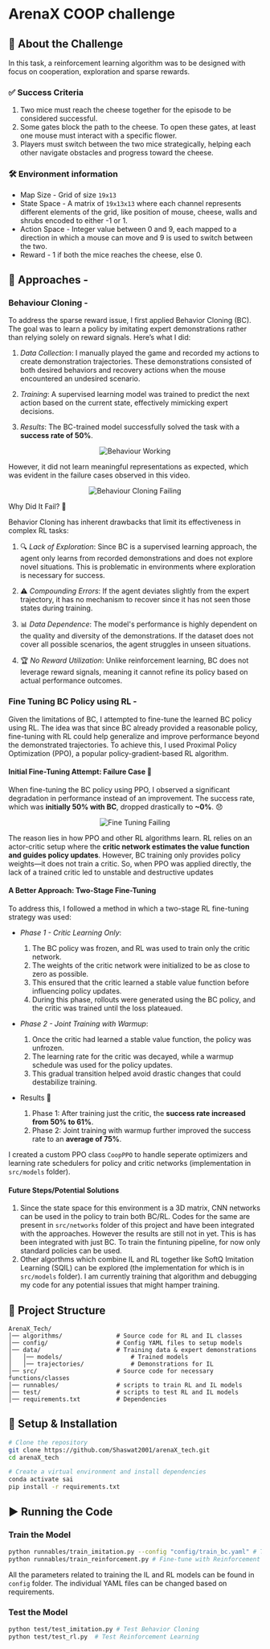 # ArenaX COOP challenge 

## 📌 About the Challenge

In this task, a reinforcement learning algorithm was to be designed with focus on cooperation, exploration and sparse rewards. 

### ✅ Success Criteria
1. Two mice must reach the cheese together for the episode to be considered successful.
2. Some gates block the path to the cheese. To open these gates, at least one mouse must interact with a specific flower.
3. Players must switch between the two mice strategically, helping each other navigate obstacles and progress toward the cheese.

### 🛠 Environment information 

* Map Size - Grid of size `19x13`
* State Space - A matrix of `19x13x13` where each channel represents different elements of the grid, like position of mouse, cheese, walls and shrubs encoded to either -1 or 1.
* Action Space - Integer value between 0 and 9, each mapped to a direction in which a mouse can move and 9 is used to switch between the two.
* Reward - 1 if both the mice reaches the cheese, else 0. 

## 🚀 Approaches - 

### Behaviour Cloning - 

To address the sparse reward issue, I first applied Behavior Cloning (BC). The goal was to learn a policy by imitating expert demonstrations rather than relying solely on reward signals. Here’s what I did:

1. *Data Collection*: I manually played the game and recorded my actions to create demonstration trajectories. These demonstrations consisted of both desired behaviors and recovery actions when the mouse encountered an undesired scenario.

2. *Training*: A supervised learning model was trained to predict the next action based on the current state, effectively mimicking expert decisions.

3. *Results*: The BC-trained model successfully solved the task with a **success rate of 50%**.

<p align="center">
  <img src="resources/bc_working.gif" alt="Behaviour Working" />
</p>

However, it did not learn meaningful representations as expected, which was evident in the failure cases observed in this video.

<p align="center">
  <img src="resources/bc_not_working.gif" alt="Behaviour Cloning Failing" />
</p>

Why Did It Fail? 🤔

Behavior Cloning has inherent drawbacks that limit its effectiveness in complex RL tasks:

1. 🔍 *Lack of Exploration*: Since BC is a supervised learning approach, the agent only learns from recorded demonstrations and does not explore novel situations. This is problematic in environments where exploration is necessary for success.

2. ⚠️ *Compounding Errors*: If the agent deviates slightly from the expert trajectory, it has no mechanism to recover since it has not seen those states during training.

3. 📊 *Data Dependence*: The model's performance is highly dependent on the quality and diversity of the demonstrations. If the dataset does not cover all possible scenarios, the agent struggles in unseen situations.

4. 🏆 *No Reward Utilization*: Unlike reinforcement learning, BC does not leverage reward signals, meaning it cannot refine its policy based on actual performance outcomes.

### Fine Tuning BC Policy using RL - 

Given the limitations of BC, I attempted to fine-tune the learned BC policy using RL. The idea was that since BC already provided a reasonable policy, fine-tuning with RL could help generalize and improve performance beyond the demonstrated trajectories. To achieve this, I used Proximal Policy Optimization (PPO), a popular policy-gradient-based RL algorithm.


#### Initial Fine-Tuning Attempt: Failure Case 🚨

When fine-tuning the BC policy using PPO, I observed a significant degradation in performance instead of an improvement. The success rate, which was **initially 50% with BC**, dropped drastically to **~0%**. 😞

<p align="center">
  <img src="resources/fine_tune_rl_stage1.gif" alt="Fine Tuning Failing" />
</p>


The reason lies in how PPO and other RL algorithms learn. RL relies on an actor-critic setup where the **critic network estimates the value function and guides policy updates**. However, BC training only provides policy weights—it does not train a critic. So, when PPO was applied directly, the lack of a trained critic led to unstable and destructive updates

#### A Better Approach: Two-Stage Fine-Tuning

To address this, I followed a method in which a two-stage RL fine-tuning strategy was used:

* *Phase 1 - Critic Learning Only*:
    1. The BC policy was frozen, and RL was used to train only the critic network.
    2. The weights of the critic network were initialized to be as close to zero as possible. 
    3. This ensured that the critic learned a stable value function before influencing policy updates.
    4. During this phase, rollouts were generated using the BC policy, and the critic was trained until the loss plateaued.

* *Phase 2 - Joint Training with Warmup*:
    1. Once the critic had learned a stable value function, the policy was unfrozen.
    2. The learning rate for the critic was decayed, while a warmup schedule was used for the policy updates.
    3. This gradual transition helped avoid drastic changes that could destabilize training.

* Results 🎉
    1. Phase 1: After training just the critic, the **success rate increased from 50% to 61%**.
    2. Phase 2: Joint training with warmup further improved the success rate to an **average of 75%**.

I created a custom PPO class `CoopPPO` to handle seperate optimizers and learning rate schedulers for policy and critic networks (implementation in `src/models` folder). 

#### Future Steps/Potential Solutions

1. Since the state space for this environment is a 3D matrix, CNN networks can be used in the policy to train both BC/RL. Codes for the same are present in `src/networks` folder of this project and have been integrated with the approaches. However the results are still not in yet. This is has been integrated with just BC. To train the fintuning pipeline, for now only standard policies can be used. 
2. Other algorthms which combine IL and RL together like SoftQ Imitation Learning (SQIL) can be explored (the implementation for which is in `src/models` folder). I am currently training that algorithm and debugging my code for any potential issues that might hamper training. 

## 📂 Project Structure
```
ArenaX_Tech/
│── algorithms/               # Source code for RL and IL classes
│── config/                   # Config YAML files to setup models
│── data/                     # Training data & expert demonstrations
│   │── models/                   # Trained models
│   │── trajectories/             # Demonstrations for IL
│── src/                      # Source code for necessary functions/classes
│── runnables/                # scripts to train RL and IL models
│── test/                     # scripts to test RL and IL models
│── requirements.txt          # Dependencies
```

## 🔧 Setup & Installation
```bash
# Clone the repository
git clone https://github.com/Shaswat2001/arenaX_tech.git
cd arenaX_tech

# Create a virtual environment and install dependencies
conda activate sai
pip install -r requirements.txt
```

## ▶️ Running the Code

### Train the Model
```bash
python runnables/train_imitation.py --config "config/train_bc.yaml" # Train using Behavior Cloning
python runnables/train_reinforcement.py # Fine-tune with Reinforcement Learning
```

All the parameters related to training the IL and RL models can be found in `config` folder. The individual YAML files can be changed based on requirements. 

### Test the Model
```bash
python test/test_imitation.py # Test Behavior Cloning
python test/test_rl.py  # Test Reinforcement Learning
```
